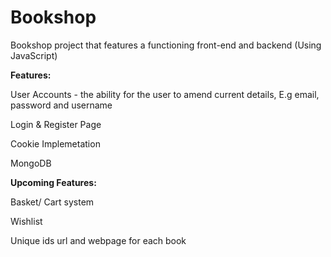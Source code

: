 # Bookshop
Bookshop project that features a functioning front-end and backend (Using JavaScript)

**Features:**

User Accounts - the ability for the user to amend current details, E.g email, password and username

Login & Register Page

Cookie Implemetation

MongoDB

**Upcoming Features:**

Basket/ Cart system

Wishlist

Unique ids url and webpage for each book 
